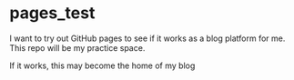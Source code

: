 # pages_test
I want to try out GitHub pages to see if it works as a blog platform for me. This repo will be my practice space.

If it works, this may become the home of my blog
